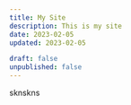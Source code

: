 ```yaml
---
title: My Site
description: This is my site
date: 2023-02-05
updated: 2023-02-05

draft: false
unpublished: false
---
```

sknskns